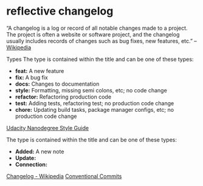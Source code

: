# reflective changelog


“A changelog is a log or record of all notable changes made to a project. The project is often a website or software project, and the changelog usually includes records of changes such as bug fixes, new features, etc.” – [Wikipedia](https://en.wikipedia.org/wiki/Changelog)

Types
The type is contained within the title and can be one of these types:
-   **feat:** A new feature
-   **fix:** A bug fix
-   **docs:** Changes to documentation
-   **style:** Formatting, missing semi colons, etc; no code change
-   **refactor:** Refactoring production code
-   **test:** Adding tests, refactoring test; no production code change
-   **chore:** Updating build tasks, package manager configs, etc; no production code change

[Udacity Nanodegree Style Guide](https://udacity.github.io/git-styleguide/)

The type is contained within the title and can be one of these types:

-   **Added:** A new note
-   **Update:** 
-   **Connection:** 

[Changelog - Wikipedia](https://en.wikipedia.org/wiki/Changelog)
[Conventional Commits](https://www.conventionalcommits.org/en/v1.0.0/)